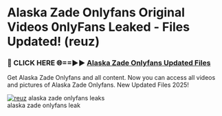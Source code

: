 # Alaska Zade Onlyfans Original Videos 0nlyFans Leaked - Files Updated! (reuz)

<h3>🔴 CLICK HERE 🌐==►► <a href="https://tinyurl.com/2jnfzry5" rel="nofollow">Alaska Zade Onlyfans Updated Files</a></h3>

Get Alaska Zade Onlyfans and all content. Now you can access all videos and pictures of Alaska Zade Onlyfans. New Updated Files 2025!

[![reuz](https://i.imgur.com/GyGTBgg.gif)](https://tinyurl.com/2jnfzry5)
alaska zade onlyfans leaks<br>
alaska zade onlyfans leak